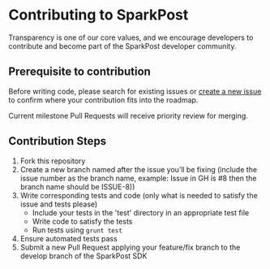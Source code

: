 # Contributing to SparkPost

Transparency is one of our core values, and we encourage developers to contribute and become part of the SparkPost developer community.
## Prerequisite to contribution

Before writing code, please search for existing issues or [create a new issue](docs/ADDING_ISSUES.markdown) to confirm where your contribution fits into the roadmap.

Current milestone Pull Requests will receive priority review for merging.

## Contribution Steps
1. Fork this repository
2. Create a new branch named after the issue you’ll be fixing (include the issue number as the branch name, example: Issue in GH is #8 then the branch name should be ISSUE-8)) 
3. Write corresponding tests and code (only what is needed to satisfy the issue and tests please)
    * Include your tests in the 'test' directory in an appropriate test file
    * Write code to satisfy the tests
    * Run tests using ```grunt test```
5. Ensure automated tests pass
6. Submit a new Pull Request applying your feature/fix branch to the develop branch of the SparkPost SDK
